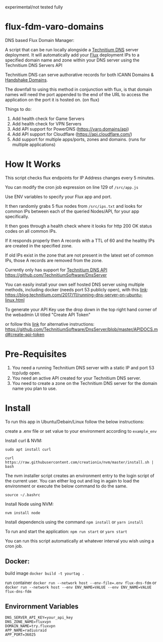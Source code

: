 experimental/not tested fully

# flux-fdm-varo-domains

DNS based Flux Domain Manager:

A script that can be run locally alongside a [Technitium DNS](https://github.com/TechnitiumSoftware/DnsServer) server deployment. It will automatically add your [Flux](https://runonflux.io) deployment IPs to a specified domain name and zone within your DNS server using the Technitium DNS Servers API

Technitium DNS can serve authorative records for both ICANN Domains & [Handshake Domains](https://handshake.org).

The downfall to using this method in conjunction with flux, is that domain names will need the port appended to the end of the URL to access the application on the port it is hosted on. (on flux)

Things to do:

1. Add health check for Game Servers
2. Add health check for VPN Servers
3. Add API support for PowerDNS (https://varo.domains/api)
4. Add API support for Cloudflare (https://api.cloudflare.com/)
5. Add support for multiple apps/ports, zones and domains. (runs for multiple applications)

# How It Works

This script checks flux endpoints for IP Address changes every 5 minutes.

You can modify the cron job expression on line 129 of `/src/app.js`

Use ENV variables to specify your Flux app and port.

It then randomly grabs 5 flux nodes from `/src/ips.txt` and looks for common IPs between each of the queried Nodes/API, for your app specifically.

It then goes through a health check where it looks for http 200 OK status codes on all common IPs.

If it responds properly then A records with a TTL of 60 and the healthy IPs are created in the specified zone.

If old IPs exist in the zone that are not present in the latest set of common IPs, those A records are removed from the zone.

Currently only has support for [Technitium DNS API](https://github.com/TechnitiumSoftware/DnsServer)
<br>
https://github.com/TechnitiumSoftware/DnsServer

You can easily install your own self hosted DNS server using multiple methods, including docker (needs port 53 publicly open), with this [link](https://blog.technitium.com/2017/11/running-dns-server-on-ubuntu-linux.html):
https://blog.technitium.com/2017/11/running-dns-server-on-ubuntu-linux.html

To generate your API Key use the drop down in the top right hand corner of the webadmin UI titled "Create API Token"

or follow this [link](https://github.com/TechnitiumSoftware/DnsServer/blob/master/APIDOCS.md#create-api-token) for alternative instructions: https://github.com/TechnitiumSoftware/DnsServer/blob/master/APIDOCS.md#create-api-token

# Pre-Requisites

1. You need a running Technitium DNS server with a static IP and port 53 tcp/udp open.
2. You need an active API created for your Technitium DNS server.
3. You need to create a zone on the Technitium DNS server for the domain name you plan to use.

# Install

To run this app in Ubuntu/Debain/Linux follow the below instructions:

create a .env file or set value to your environment according to `example_env`

Install curl & NVM:

`sudo apt install curl`

`curl https://raw.githubusercontent.com/creationix/nvm/master/install.sh | bash`

The nvm installer script creates an environment entry to the login script of the current user. You can either log out and log in again to load the environment or execute the below command to do the same.

`source ~/.bashrc`

Install Node using NVM:

`nvm install node`

Install dependencis using the command `npm install` or `yarn install`

To run and start the application:
`npm run start` or `yarn start`

You can run this script automatically at whatever interval you wish using a cron job.

## Docker:

build image
`docker build -t yourtag .`

run container
`docker run --network host --env-file=.env flux-dns-fdm`
or `docker run --network host --env ENV_NAME=VALUE --env ENV_NAME=VALUE flux-dns-fdm`

## Envirornment Variables

```DNS_SERVER_ADDRESS=http://127.0.0.1:5380
DNS_SERVER_API_KEY=your_api_key
DNS_ZONE_NAME=fluxvpn
DOMAIN_NAME=try.fluxvpn
APP_NAME=radiusraid
APP_PORT=36025
```
